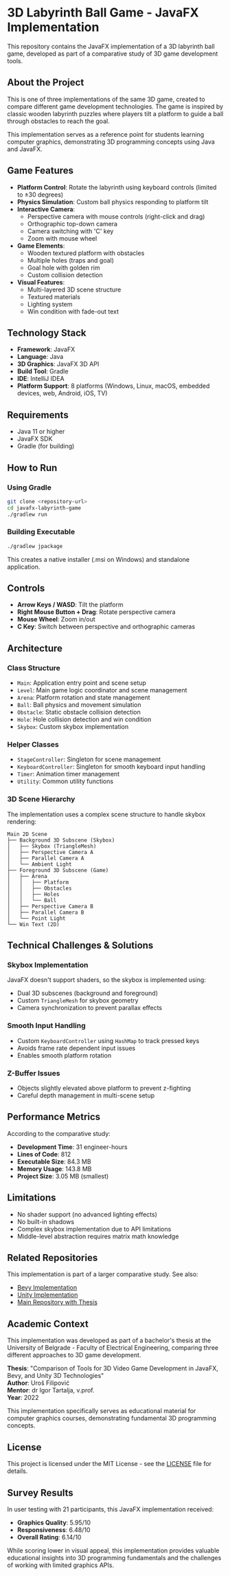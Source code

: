 # 3D Labyrinth Ball Game - JavaFX Implementation

This repository contains the JavaFX implementation of a 3D labyrinth ball game, developed as part of a comparative study of 3D game development tools.

## About the Project

This is one of three implementations of the same 3D game, created to compare different game development technologies. The game is inspired by classic wooden labyrinth puzzles where players tilt a platform to guide a ball through obstacles to reach the goal.

This implementation serves as a reference point for students learning computer graphics, demonstrating 3D programming concepts using Java and JavaFX.

## Game Features

- **Platform Control**: Rotate the labyrinth using keyboard controls (limited to ±30 degrees)
- **Physics Simulation**: Custom ball physics responding to platform tilt
- **Interactive Camera**: 
  - Perspective camera with mouse controls (right-click and drag)
  - Orthographic top-down camera
  - Camera switching with 'C' key
  - Zoom with mouse wheel
- **Game Elements**:
  - Wooden textured platform with obstacles
  - Multiple holes (traps and goal)
  - Goal hole with golden rim
  - Custom collision detection
- **Visual Features**:
  - Multi-layered 3D scene structure
  - Textured materials
  - Lighting system
  - Win condition with fade-out text

## Technology Stack

- **Framework**: JavaFX
- **Language**: Java
- **3D Graphics**: JavaFX 3D API
- **Build Tool**: Gradle
- **IDE**: IntelliJ IDEA
- **Platform Support**: 8 platforms (Windows, Linux, macOS, embedded devices, web, Android, iOS, TV)

## Requirements

- Java 11 or higher
- JavaFX SDK
- Gradle (for building)

## How to Run

### Using Gradle
```bash
git clone <repository-url>
cd javafx-labyrinth-game
./gradlew run
```

### Building Executable
```bash
./gradlew jpackage
```

This creates a native installer (.msi on Windows) and standalone application.

## Controls

- **Arrow Keys / WASD**: Tilt the platform
- **Right Mouse Button + Drag**: Rotate perspective camera
- **Mouse Wheel**: Zoom in/out
- **C Key**: Switch between perspective and orthographic cameras

## Architecture

### Class Structure
- `Main`: Application entry point and scene setup
- `Level`: Main game logic coordinator and scene management
- `Arena`: Platform rotation and state management
- `Ball`: Ball physics and movement simulation
- `Obstacle`: Static obstacle collision detection
- `Hole`: Hole collision detection and win condition
- `Skybox`: Custom skybox implementation

### Helper Classes
- `StageController`: Singleton for scene management
- `KeyboardController`: Singleton for smooth keyboard input handling
- `Timer`: Animation timer management
- `Utility`: Common utility functions

### 3D Scene Hierarchy
The implementation uses a complex scene structure to handle skybox rendering:

```
Main 2D Scene
├── Background 3D Subscene (Skybox)
│   ├── Skybox (TriangleMesh)
│   ├── Perspective Camera A
│   ├── Parallel Camera A
│   └── Ambient Light
├── Foreground 3D Subscene (Game)
│   ├── Arena
│   │   ├── Platform
│   │   ├── Obstacles
│   │   ├── Holes
│   │   └── Ball
│   ├── Perspective Camera B
│   ├── Parallel Camera B
│   └── Point Light
└── Win Text (2D)
```

## Technical Challenges & Solutions

### Skybox Implementation
JavaFX doesn't support shaders, so the skybox is implemented using:
- Dual 3D subscenes (background and foreground)
- Custom `TriangleMesh` for skybox geometry
- Camera synchronization to prevent parallax effects

### Smooth Input Handling
- Custom `KeyboardController` using `HashMap` to track pressed keys
- Avoids frame rate dependent input issues
- Enables smooth platform rotation

### Z-Buffer Issues
- Objects slightly elevated above platform to prevent z-fighting
- Careful depth management in multi-scene setup

## Performance Metrics

According to the comparative study:
- **Development Time**: 31 engineer-hours
- **Lines of Code**: 812
- **Executable Size**: 84.3 MB
- **Memory Usage**: 143.8 MB
- **Project Size**: 3.05 MB (smallest)

## Limitations

- No shader support (no advanced lighting effects)
- No built-in shadows
- Complex skybox implementation due to API limitations
- Middle-level abstraction requires matrix math knowledge

## Related Repositories

This implementation is part of a larger comparative study. See also:
- [Bevy Implementation](https://github.com/uros117/bevy_dissertation)
- [Unity Implementation](https://github.com/uros117/unity_dissertation)
- [Main Repository with Thesis](https://github.com/uros117/3d-game-development-comparison)

## Academic Context

This implementation was developed as part of a bachelor's thesis at the University of Belgrade - Faculty of Electrical Engineering, comparing three different approaches to 3D game development.

**Thesis**: "Comparison of Tools for 3D Video Game Development in JavaFX, Bevy, and Unity 3D Technologies"  
**Author**: Uroš Filipović  
**Mentor**: dr Igor Tartalja, v.prof.  
**Year**: 2022

This implementation specifically serves as educational material for computer graphics courses, demonstrating fundamental 3D programming concepts.

## License

This project is licensed under the MIT License - see the [LICENSE](LICENSE) file for details.

## Survey Results

In user testing with 21 participants, this JavaFX implementation received:
- **Graphics Quality**: 5.95/10
- **Responsiveness**: 6.48/10  
- **Overall Rating**: 6.14/10

While scoring lower in visual appeal, this implementation provides valuable educational insights into 3D programming fundamentals and the challenges of working with limited graphics APIs.
